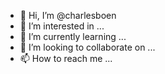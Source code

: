 - 👋 Hi, I’m @charlesboen
- 👀 I’m interested in ...
- 🌱 I’m currently learning ...
- 💞️ I’m looking to collaborate on ...
- 📫 How to reach me ...

<!---
charlesboen/charlesboen is a ✨ special ✨ repository because its `README.md` (this file) appears on your GitHub profile.
You can click the Preview link to take a look at your changes.
--->
